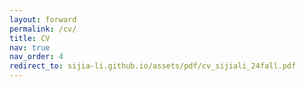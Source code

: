 ```yaml
---
layout: forward
permalink: /cv/
title: CV
nav: true
nav_order: 4
redirect_to: sijia-li.github.io/assets/pdf/cv_sijiali_24fall.pdf
---
```

